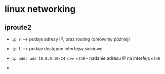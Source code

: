 # linux networking


## iproute2
- `ip r` --> podaje adresy IP, oraz routing (omówimy później)
- `ip l` --> podaje dostępne interfejsy sieciowe

- `ip addr add 10.0.0.10/24 dev eth0` - nadanie adresu IP na interfejs `eth0`
- 